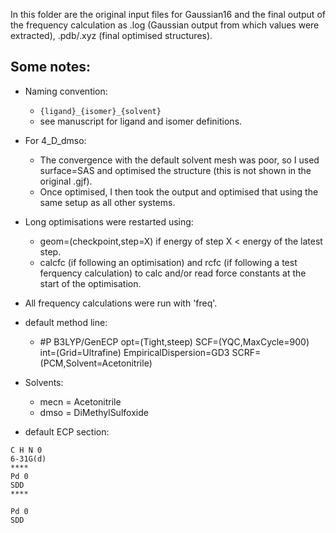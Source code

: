 In this folder are the original input files for Gaussian16 and the final output of the frequency calculation as .log (Gaussian output from which values were extracted), .pdb/.xyz (final optimised structures).

Some notes:
-----------

* Naming convention:
	* `{ligand}_{isomer}_{solvent}`
	* see manuscript for ligand and isomer definitions.

* For 4_D_dmso:
    * The convergence with the default solvent mesh was poor, so I used surface=SAS and optimised the structure (this is not shown in the original .gjf). 
    * Once optimised, I then took the output and optimised that using the same setup as all other systems.

* Long optimisations were restarted using:
    * geom=(checkpoint,step=X) if energy of step X < energy of the latest step.
    * calcfc (if following an optimisation) and rcfc (if following a test ferquency calculation) to calc and/or read force constants at the start of the optimisation.

* All frequency calculations were run with 'freq'.

* default method line:
    * #P B3LYP/GenECP opt=(Tight,steep) SCF=(YQC,MaxCycle=900) int=(Grid=Ultrafine) EmpiricalDispersion=GD3 SCRF=(PCM,Solvent=Acetonitrile)

* Solvents:
    * mecn = Acetonitrile
    * dmso = DiMethylSulfoxide

* default ECP section:

```
C H N 0
6-31G(d)
****
Pd 0
SDD
****

Pd 0
SDD
```
